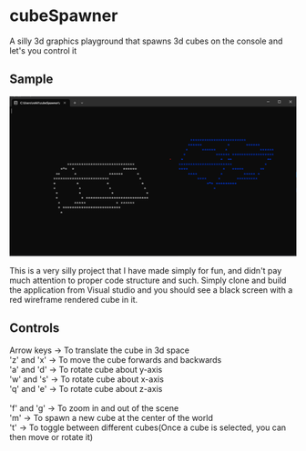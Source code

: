 # cubeSpawner
A silly 3d graphics playground that spawns 3d cubes on the console and let's you control it 

## Sample
<img src="https://github.com/RohitRTdev/cubeSpawner/blob/origin/sample.png">

This is a very silly project that I have made simply for fun, and didn't pay much attention to proper code structure and such.
Simply clone and build the application from Visual studio and you should see a black screen with a red wireframe rendered cube in it.

## Controls
Arrow keys -> To translate the cube in 3d space<br>
'z' and 'x' -> To move the cube forwards and backwards<br>
'a' and 'd' -> To rotate cube about y-axis<br>
'w' and 's' -> To rotate cube about x-axis<br>
'q' and 'e' -> To rotate cube about z-axis<br>
<br>
'f' and 'g' -> To zoom in and out of the scene<br>
'm' -> To spawn a new cube at the center of the world<br>
't' -> To toggle between different cubes(Once a cube is selected, you can then move or rotate it)
